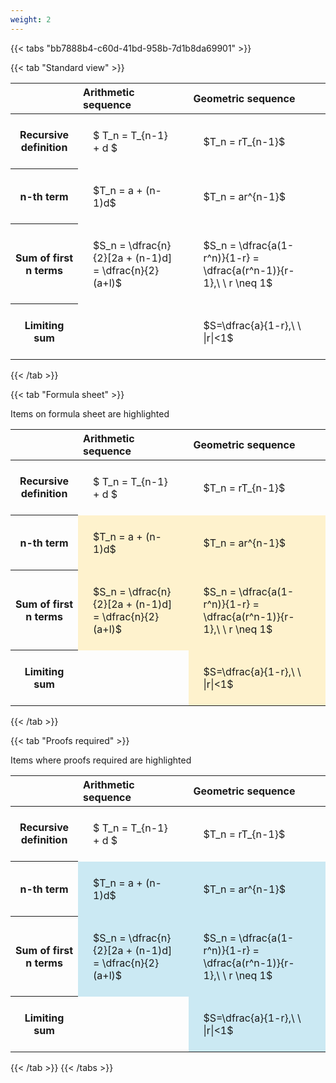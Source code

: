 ```yaml
---
weight: 2
---
```


{{< tabs "bb7888b4-c60d-41bd-958b-7d1b8da69901" >}}

{{< tab "Standard view" >}}

<style type="text/css">
#T_215c3 th.col_heading {
  text-align: left;
  font-size: 1em;
}
#T_215c3 td {
  text-align: left;
  font-size: 1em;
  padding: 1.5em;
}
</style>
<table id="T_215c3">
  <thead>
    <tr>
      <th class="blank level0" >&nbsp;</th>
      <th id="T_215c3_level0_col0" class="col_heading level0 col0" >Arithmetic sequence</th>
      <th id="T_215c3_level0_col1" class="col_heading level0 col1" >Geometric sequence</th>
    </tr>
  </thead>
  <tbody>
    <tr>
      <th id="T_215c3_level0_row0" class="row_heading level0 row0" >Recursive definition</th>
      <td id="T_215c3_row0_col0" class="data row0 col0" >$ T_n = T_{n-1} + d $</td>
      <td id="T_215c3_row0_col1" class="data row0 col1" >$T_n = rT_{n-1}$</td>
    </tr>
    <tr>
      <th id="T_215c3_level0_row1" class="row_heading level0 row1" >n-th term</th>
      <td id="T_215c3_row1_col0" class="data row1 col0" >$T_n = a + (n-1)d$</td>
      <td id="T_215c3_row1_col1" class="data row1 col1" >$T_n = ar^{n-1}$</td>
    </tr>
    <tr>
      <th id="T_215c3_level0_row2" class="row_heading level0 row2" >Sum of first n terms</th>
      <td id="T_215c3_row2_col0" class="data row2 col0" >$S_n = \dfrac{n}{2}[2a + (n-1)d] = \dfrac{n}{2}(a+l)$</td>
      <td id="T_215c3_row2_col1" class="data row2 col1" >$S_n = \dfrac{a(1-r^n)}{1-r} = \dfrac{a(r^n-1)}{r-1},\ \  r \neq 1$</td>
    </tr>
    <tr>
      <th id="T_215c3_level0_row3" class="row_heading level0 row3" >Limiting sum</th>
      <td id="T_215c3_row3_col0" class="data row3 col0" ></td>
      <td id="T_215c3_row3_col1" class="data row3 col1" >$S=\dfrac{a}{1-r},\ \ |r|<1$</td>
    </tr>
  </tbody>
</table>
{{< /tab >}}

{{< tab "Formula sheet" >}}

Items on formula sheet are highlighted 
<br>
<style type="text/css">
#T_5bdde th.col_heading {
  text-align: left;
  font-size: 1em;
}
#T_5bdde td {
  text-align: left;
  font-size: 1em;
  padding: 1.5em;
}
#T_5bdde_row0_col0, #T_5bdde_row0_col1, #T_5bdde_row3_col0 {
  background-color: rgba(0,0,0,0);
}
#T_5bdde_row1_col0, #T_5bdde_row1_col1, #T_5bdde_row2_col0, #T_5bdde_row2_col1, #T_5bdde_row3_col1 {
  background-color: rgba(255,194,10, 0.2);
}
</style>
<table id="T_5bdde">
  <thead>
    <tr>
      <th class="blank level0" >&nbsp;</th>
      <th id="T_5bdde_level0_col0" class="col_heading level0 col0" >Arithmetic sequence</th>
      <th id="T_5bdde_level0_col1" class="col_heading level0 col1" >Geometric sequence</th>
    </tr>
  </thead>
  <tbody>
    <tr>
      <th id="T_5bdde_level0_row0" class="row_heading level0 row0" >Recursive definition</th>
      <td id="T_5bdde_row0_col0" class="data row0 col0" >$ T_n = T_{n-1} + d $</td>
      <td id="T_5bdde_row0_col1" class="data row0 col1" >$T_n = rT_{n-1}$</td>
    </tr>
    <tr>
      <th id="T_5bdde_level0_row1" class="row_heading level0 row1" >n-th term</th>
      <td id="T_5bdde_row1_col0" class="data row1 col0" >$T_n = a + (n-1)d$</td>
      <td id="T_5bdde_row1_col1" class="data row1 col1" >$T_n = ar^{n-1}$</td>
    </tr>
    <tr>
      <th id="T_5bdde_level0_row2" class="row_heading level0 row2" >Sum of first n terms</th>
      <td id="T_5bdde_row2_col0" class="data row2 col0" >$S_n = \dfrac{n}{2}[2a + (n-1)d] = \dfrac{n}{2}(a+l)$</td>
      <td id="T_5bdde_row2_col1" class="data row2 col1" >$S_n = \dfrac{a(1-r^n)}{1-r} = \dfrac{a(r^n-1)}{r-1},\ \  r \neq 1$</td>
    </tr>
    <tr>
      <th id="T_5bdde_level0_row3" class="row_heading level0 row3" >Limiting sum</th>
      <td id="T_5bdde_row3_col0" class="data row3 col0" ></td>
      <td id="T_5bdde_row3_col1" class="data row3 col1" >$S=\dfrac{a}{1-r},\ \ |r|<1$</td>
    </tr>
  </tbody>
</table>
{{< /tab >}}

{{< tab "Proofs required" >}}

Items where proofs required are highlighted 
<br>
<style type="text/css">
#T_3cce5 th.col_heading {
  text-align: left;
  font-size: 1em;
}
#T_3cce5 td {
  text-align: left;
  font-size: 1em;
  padding: 1.5em;
}
#T_3cce5_row0_col0, #T_3cce5_row0_col1, #T_3cce5_row3_col0 {
  background-color: rgba(0,0,0,0);
}
#T_3cce5_row1_col0, #T_3cce5_row1_col1, #T_3cce5_row2_col0, #T_3cce5_row2_col1, #T_3cce5_row3_col1 {
  background-color: rgba(0,150,200, 0.2);
}
</style>
<table id="T_3cce5">
  <thead>
    <tr>
      <th class="blank level0" >&nbsp;</th>
      <th id="T_3cce5_level0_col0" class="col_heading level0 col0" >Arithmetic sequence</th>
      <th id="T_3cce5_level0_col1" class="col_heading level0 col1" >Geometric sequence</th>
    </tr>
  </thead>
  <tbody>
    <tr>
      <th id="T_3cce5_level0_row0" class="row_heading level0 row0" >Recursive definition</th>
      <td id="T_3cce5_row0_col0" class="data row0 col0" >$ T_n = T_{n-1} + d $</td>
      <td id="T_3cce5_row0_col1" class="data row0 col1" >$T_n = rT_{n-1}$</td>
    </tr>
    <tr>
      <th id="T_3cce5_level0_row1" class="row_heading level0 row1" >n-th term</th>
      <td id="T_3cce5_row1_col0" class="data row1 col0" >$T_n = a + (n-1)d$</td>
      <td id="T_3cce5_row1_col1" class="data row1 col1" >$T_n = ar^{n-1}$</td>
    </tr>
    <tr>
      <th id="T_3cce5_level0_row2" class="row_heading level0 row2" >Sum of first n terms</th>
      <td id="T_3cce5_row2_col0" class="data row2 col0" >$S_n = \dfrac{n}{2}[2a + (n-1)d] = \dfrac{n}{2}(a+l)$</td>
      <td id="T_3cce5_row2_col1" class="data row2 col1" >$S_n = \dfrac{a(1-r^n)}{1-r} = \dfrac{a(r^n-1)}{r-1},\ \  r \neq 1$</td>
    </tr>
    <tr>
      <th id="T_3cce5_level0_row3" class="row_heading level0 row3" >Limiting sum</th>
      <td id="T_3cce5_row3_col0" class="data row3 col0" ></td>
      <td id="T_3cce5_row3_col1" class="data row3 col1" >$S=\dfrac{a}{1-r},\ \ |r|<1$</td>
    </tr>
  </tbody>
</table>
{{< /tab >}}
{{< /tabs >}}
